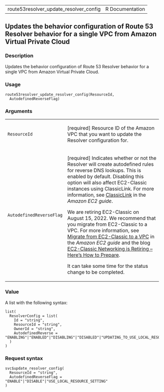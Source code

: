 <table style="width: 100%;">
<tbody>
<tr class="odd">
<td>route53resolver_update_resolver_config</td>
<td style="text-align: right;">R Documentation</td>
</tr>
</tbody>
</table>

## Updates the behavior configuration of Route 53 Resolver behavior for a single VPC from Amazon Virtual Private Cloud

### Description

Updates the behavior configuration of Route 53 Resolver behavior for a
single VPC from Amazon Virtual Private Cloud.

### Usage

    route53resolver_update_resolver_config(ResourceId,
      AutodefinedReverseFlag)

### Arguments

<table>
<colgroup>
<col style="width: 35%" />
<col style="width: 65%" />
</colgroup>
<tbody>
<tr class="odd">
<td><code
id="route53resolver_update_resolver_config_:_ResourceId">ResourceId</code></td>
<td><p>[required] Resource ID of the Amazon VPC that you want to update
the Resolver configuration for.</p></td>
</tr>
<tr class="even">
<td><code
id="route53resolver_update_resolver_config_:_AutodefinedReverseFlag">AutodefinedReverseFlag</code></td>
<td><p>[required] Indicates whether or not the Resolver will create
autodefined rules for reverse DNS lookups. This is enabled by default.
Disabling this option will also affect EC2-Classic instances using
ClassicLink. For more information, see <a
href="https://docs.aws.amazon.com/AWSEC2/latest/UserGuide/vpc-classiclink.html">ClassicLink</a>
in the <em>Amazon EC2 guide</em>.</p>
<p>We are retiring EC2-Classic on August 15, 2022. We recommend that you
migrate from EC2-Classic to a VPC. For more information, see <a
href="https://docs.aws.amazon.com/AWSEC2/latest/UserGuide/vpc-migrate.html">Migrate
from EC2-Classic to a VPC</a> in the <em>Amazon EC2 guide</em> and the
blog <a
href="https://aws.amazon.com/blogs/aws/ec2-classic-is-retiring-heres-how-to-prepare/">EC2-Classic
Networking is Retiring – Here’s How to Prepare</a>.</p>
<p>It can take some time for the status change to be completed.</p></td>
</tr>
</tbody>
</table>

### Value

A list with the following syntax:

    list(
      ResolverConfig = list(
        Id = "string",
        ResourceId = "string",
        OwnerId = "string",
        AutodefinedReverse = "ENABLING"|"ENABLED"|"DISABLING"|"DISABLED"|"UPDATING_TO_USE_LOCAL_RESOURCE_SETTING"|"USE_LOCAL_RESOURCE_SETTING"
      )
    )

### Request syntax

    svc$update_resolver_config(
      ResourceId = "string",
      AutodefinedReverseFlag = "ENABLE"|"DISABLE"|"USE_LOCAL_RESOURCE_SETTING"
    )
